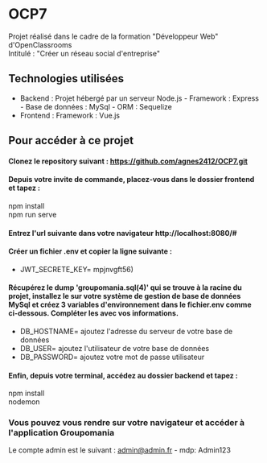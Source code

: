 # OCP7
Projet réalisé dans le cadre de la formation "Développeur Web" d'OpenClassrooms  
Intitulé : "Créer un réseau social d'entreprise"  
## Technologies utilisées
* Backend :  Projet hébergé par un serveur Node.js  - Framework : Express  - Base de données : MySql - ORM : Sequelize  
* Frontend : Framework : Vue.js
## Pour accéder à ce projet  
#### Clonez le repository suivant : https://github.com/agnes2412/OCP7.git
#### Depuis votre invite de commande, placez-vous dans le dossier frontend et tapez :  
npm install  
npm run serve
#### Entrez l'url suivante dans votre navigateur http://localhost:8080/#
#### Créer un fichier .env et copier la ligne suivante :  
* JWT_SECRETE_KEY= mpjnvgft56)  
#### Récupérez le dump 'groupomania.sql(4)' qui se trouve à la racine du projet, installez le sur votre système de gestion de base de données MySql et créez 3 variables d'environnement dans le fichier.env comme ci-dessous. Compléter les avec vos informations.  
* DB_HOSTNAME= ajoutez l'adresse du serveur de votre base de données
* DB_USER= ajoutez l'utilisateur de votre base de données
* DB_PASSWORD= ajoutez votre mot de passe utilisateur
#### Enfin, depuis votre terminal, accédez au dossier backend et tapez :  
npm install  
nodemon
### Vous pouvez vous rendre sur votre navigateur et accéder à l'application Groupomania
Le compte admin est le suivant : admin@admin.fr - mdp: Admin123
